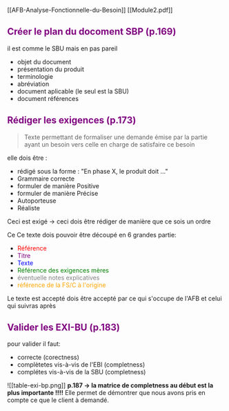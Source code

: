 [[AFB-Analyse-Fonctionnelle-du-Besoin]] [[Module2.pdf]]

## <font color = purple> Créer le plan du docoment SBP (p.169) </font>

il est comme le SBU mais en pas pareil 
- objet du document
- présentation du produit 
- terminologie
- abréviation 
- document aplicable (le seul est la SBU)
- document références 

## <font color = purple> Rédiger les exigences (p.173) </font>

>Texte permettant  de formaliser une demande émise par la partie ayant un besoin vers celle en charge de satisfaire ce besoin 

elle dois être : 
- rédigé sous la forme : "En phase X, le produit doit ..." 
- Grammaire correcte 
- formuler de manière Positive
- formuler de manière Précise 
- Autoporteuse
- Réaliste

Ceci est exigé $\rightarrow$ ceci dois être rédiger de manière que ce sois un ordre  

Ce Ce texte dois pouvoir être découpé en 6 grandes partie:
- <font color = red>Référence </font>
- <font color = purple> Titre </font>
- <font color = blue>Texte</font>
- <font color = green>Référence des exigences mères </font>
- <font color = grey> éventuelle notes explicatives </font>
- <font color = orange>référence de la FS/C à l'origine</font> 

Le texte est accepté dois être accepté par ce qui s'occupe de l'AFB et celui qui suivras après 

## <font color = purple> Valider les EXI-BU (p.183) </font>

pour valider il faut:
- correcte (corectness)
- complètetes vis-à-vis de l'EBI  (completness)
- complétes vis-à-vis de la SBU  (completness)

![[table-exi-bp.png]]
**p.187 $\rightarrow$ la matrice de completness au début est la plus importante !!!!** Elle permet de démontrer que nous avons pris en compte ce que le client à demandé. 


